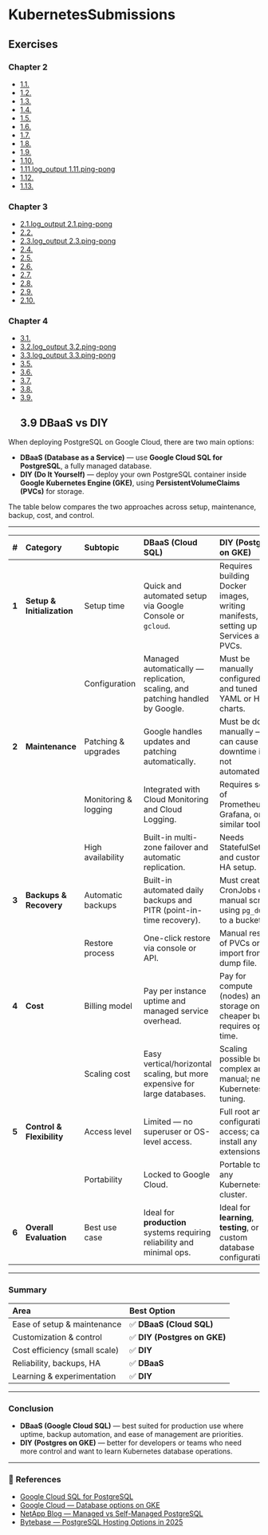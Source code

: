 # KubernetesSubmissions

## Exercises

### Chapter 2

- [1.1.](https://github.com/JVilo/KubernetesSubmissions/tree/1.1/log_output)
- [1.2.](https://github.com/jvilo/KubernetesSubmissions/tree/1.2/todo_app)
- [1.3.](https://github.com/JVilo/KubernetesSubmissions/tree/1.3/log_output)
- [1.4.](https://github.com/jvilo/KubernetesSubmissions/tree/1.4/todo_app)
- [1.5.](https://github.com/jvilo/KubernetesSubmissions/tree/1.5/todo_app)
- [1.6.](https://github.com/jvilo/KubernetesSubmissions/tree/1.6/todo_app)
- [1.7.](https://github.com/JVilo/KubernetesSubmissions/tree/1.7/log_output)
- [1.8.](https://github.com/jvilo/KubernetesSubmissions/tree/1.8/todo_app)
- [1.9.](https://github.com/jvilo/KubernetesSubmissions/tree/1.9/ping-pong)
- [1.10.](https://github.com/jvilo/KubernetesSubmissions/tree/1.10/log_output)
- [1.11.log_output ](https://github.com/jvilo/KubernetesSubmissions/tree/1.11/log_output)[1.11.ping-pong](https://github.com/jvilo/KubernetesSubmissions/tree/1.11/ping-pong)
- [1.12.](https://github.com/jvilo/KubernetesSubmissions/tree/1.12/todo_app)
- [1.13.](https://github.com/jvilo/KubernetesSubmissions/tree/1.13/todo_app)

### Chapter 3

- [2.1.log_output ](https://github.com/jvilo/KubernetesSubmissions/tree/2.1/log_output)[2.1.ping-pong](https://github.com/jvilo/KubernetesSubmissions/tree/2.1/ping-pong)
- [2.2.](https://github.com/jvilo/KubernetesSubmissions/tree/2.2/todo_app)
- [2.3.log_output ](https://github.com/jvilo/KubernetesSubmissions/tree/2.3/log_output)[2.3.ping-pong](https://github.com/jvilo/KubernetesSubmissions/tree/2.3/ping-pong)
- [2.4.](https://github.com/jvilo/KubernetesSubmissions/tree/2.4/todo_app)
- [2.5.](https://github.com/jvilo/KubernetesSubmissions/tree/2.5/ping-pong)
- [2.6.](https://github.com/jvilo/KubernetesSubmissions/tree/2.6/todo_app)
- [2.7.](https://github.com/jvilo/KubernetesSubmissions/tree/2.7/ping-pong)
- [2.8.](https://github.com/jvilo/KubernetesSubmissions/tree/2.8/todo_app)
- [2.9.](https://github.com/jvilo/KubernetesSubmissions/tree/2.9/todo_app)
- [2.10.](https://github.com/jvilo/KubernetesSubmissions/tree/2.10/todo_app)

### Chapter 4

- [3.1.](https://github.com/jvilo/KubernetesSubmissions/tree/3.1/ping-pong)
- [3.2.log_output ](https://github.com/jvilo/KubernetesSubmissions/tree/3.2/log_output)[3.2.ping-pong](https://github.com/jvilo/KubernetesSubmissions/tree/3.2/ping-pong)
- [3.3.log_output ](https://github.com/jvilo/KubernetesSubmissions/tree/3.3/log_output)[3.3.ping-pong](https://github.com/jvilo/KubernetesSubmissions/tree/3.3/ping-pong)
- [3.5.](https://github.com/jvilo/KubernetesSubmissions/tree/3.5/todo_app)
- [3.6.](https://github.com/jvilo/KubernetesSubmissions/tree/3.6/todo_app)
- [3.7.](https://github.com/jvilo/KubernetesSubmissions/tree/3.7/todo_app)
- [3.8.](https://github.com/jvilo/KubernetesSubmissions/tree/3.8/todo_app)
- [3.9.]()
    ## 3.9 DBaaS vs DIY

When deploying PostgreSQL on Google Cloud, there are two main options:

- **DBaaS (Database as a Service)** — use **Google Cloud SQL for PostgreSQL**, a fully managed database.
- **DIY (Do It Yourself)** — deploy your own PostgreSQL container inside **Google Kubernetes Engine (GKE)**, using **PersistentVolumeClaims (PVCs)** for storage.

The table below compares the two approaches across setup, maintenance, backup, cost, and control.

---

| # | Category | Subtopic | **DBaaS (Cloud SQL)** | **DIY (Postgres on GKE)** |
|:-:|:----------|:----------|:----------------------|:---------------------------|
| **1** | **Setup & Initialization** | Setup time | Quick and automated setup via Google Console or `gcloud`. | Requires building Docker images, writing manifests, and setting up Services and PVCs. |
|  |  | Configuration | Managed automatically — replication, scaling, and patching handled by Google. | Must be manually configured and tuned in YAML or Helm charts. |
| **2** | **Maintenance** | Patching & upgrades | Google handles updates and patching automatically. | Must be done manually — can cause downtime if not automated. |
|  |  | Monitoring & logging | Integrated with Cloud Monitoring and Cloud Logging. | Requires setup of Prometheus, Grafana, or similar tools. |
|  |  | High availability | Built-in multi-zone failover and automatic replication. | Needs StatefulSets and custom HA setup. |
| **3** | **Backups & Recovery** | Automatic backups | Built-in automated daily backups and PITR (point-in-time recovery). | Must create CronJobs or manual scripts using `pg_dump` to a bucket. |
|  |  | Restore process | One-click restore via console or API. | Manual restore of PVCs or import from dump file. |
| **4** | **Cost** | Billing model | Pay per instance uptime and managed service overhead. | Pay for compute (nodes) and storage only; cheaper but requires ops time. |
|  |  | Scaling cost | Easy vertical/horizontal scaling, but more expensive for large databases. | Scaling possible but complex and manual; needs Kubernetes tuning. |
| **5** | **Control & Flexibility** | Access level | Limited — no superuser or OS-level access. | Full root and configuration access; can install any extensions. |
|  |  | Portability | Locked to Google Cloud. | Portable to any Kubernetes cluster. |
| **6** | **Overall Evaluation** | Best use case | Ideal for **production** systems requiring reliability and minimal ops. | Ideal for **learning**, **testing**, or custom database configurations. |

---

### **Summary**

| **Area** | **Best Option** |
|:----------|:----------------|
| Ease of setup & maintenance | ✅ **DBaaS (Cloud SQL)** |
| Customization & control | ✅ **DIY (Postgres on GKE)** |
| Cost efficiency (small scale) | ✅ **DIY** |
| Reliability, backups, HA | ✅ **DBaaS** |
| Learning & experimentation | ✅ **DIY** |

---

### **Conclusion**

- **DBaaS (Google Cloud SQL)** — best suited for production use where uptime, backup automation, and ease of management are priorities.  
- **DIY (Postgres on GKE)** — better for developers or teams who need more control and want to learn Kubernetes database operations.

---

### 📖 **References**
- [Google Cloud SQL for PostgreSQL](https://cloud.google.com/sql/docs/postgres/introduction)  
- [Google Cloud — Database options on GKE](https://cloud.google.com/kubernetes-engine/docs/concepts/database-options)  
- [NetApp Blog — Managed vs Self-Managed PostgreSQL](https://www.netapp.com/blog/gcp-cvo-blg-google-cloud-postgresql-managed-or-self-managed/)  
- [Bytebase — PostgreSQL Hosting Options in 2025](https://www.bytebase.com/blog/postgres-hosting-options-pricing-comparison/)

